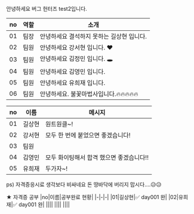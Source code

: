 안녕하세요 버그 헌터즈 test2입니다.

|no|역할|소개|
|-|-|-|
|01|팀장|안녕하세요 결석하지 못하는 길상현 입니다.|
|02|팀원|안녕하세요 강서현 입니다. ♥|
|03|팀원|안녕하세요 김정민 입니다. 🕳|
|04|팀원|안녕하세요 김영민 입니다.|
|05|팀원|안녕하세요 유희재 입니다.|
|06|팀원|안녕하세요. 불꽃마법사입니다.🔥🔥🔥🔥🔥 |  


|no|이름|메시지|
|-|-|-|
|01|길상현|원트원클~!|
|02|강서현|모두 한 번에 붙었으면 좋겠습니다!|
|03|팀원||
|04|김영민|모두 화이팅해서 합격 했으면 좋겠습니다!!|
|05|유희재|두가자~!|


ps) 자격증응시료 생각보다 비싸네요 돈 땅바닥에 버리지 맙시다....😥😥



★ 자격증 공부
|no|이름|공부완료 현황|
|-|-|-|
|01|길상현|✅ day001 완|
|02|유희재|✅ day001 완|
||||
||||
||||


